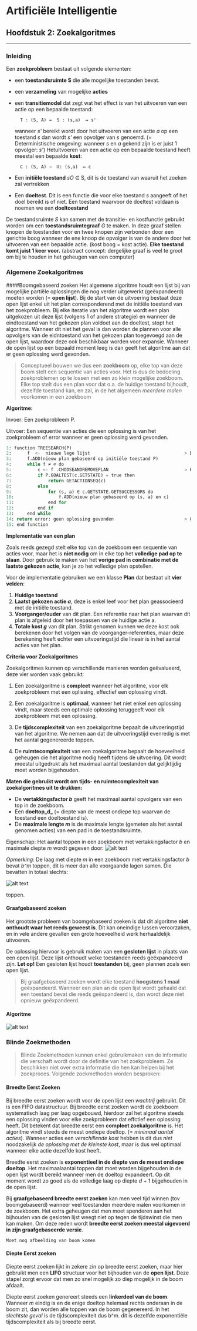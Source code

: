 # Artificiële Intelligentie
## Hoofdstuk 2: Zoekalgoritmes
----

### Inleiding
Een **zoekprobleem** bestaat uit volgende elementen:
* een **toestandsruimte S** die alle mogelijke toestanden bevat.
* een **verzameling** van mogelijke **acties**
* een **transitiemodel** dat zegt wat het effect is van het uitvoeren van een actie op een bepaalde toestand:

        T : (S, A) →  S : (s,a)  ↦ s'
    wanneer *s'* bereikt wordt door het uitvoeren van een actie *a* op een toestand *s* dan wordt *s'* een opvolger van *s* genoemd. (= Deterministische omgeving: wanneer *s* en *a* gekend zijn is er juist 1 opvolger: *s'*)
    Hetuitvoeren van een actie op een bepaalde toestand heeft meestal een bepaalde **kost**:

        C : (S, A) →  ℝ: (s,a)  ↦ c

* Een **initiële toestand** *sO* ∈ S, dit is de toestand van waaruit het zoeken zal vertrekken
* Een **doeltest**. Dit is een functie die voor elke toestand *s* aangeeft of het doel bereikt is of niet. Een toestand waarvoor de doeltest voldaan is noemen we een **doeltoestand**

De toestandsruimte *S* kan samen met de transitie- en kostfunctie gebruikt worden om een **toestandsruimtegraaf** *G* te maken. In deze graaf stellen knopen de toestanden voor en twee knopen zijn verbonden door een gerichte boog wanneer de ene knoop de opvolger is van de andere door het uitvoeren van een bepaalde actie. (kost boog = kost actie). **Elke toestand komt juist 1 keer voor.** (abstract concept: dergelijke graaf is veel te groot om bij te houden in het geheugen van een computer)

### Algemene Zoekalgoritmes
####Boomgebaseerd zoeken
Het algemene algoritme houdt een lijst bij van mogelijke partiële oplossingen die nog verder uitgewerkt (geëxpandeerd) moeten worden (= **open lijst**). Bij de start van de uitvoering bestaat deze open lijst enkel uit het plan corresponderend met de initiële toestand van het zoekprobleem. Bij elke iteratie van het algoritme wordt een plan uitgekozen uit deze lijst (volgens 1 of andere strategie) en wanneer de eindtoestand van het gekozen plan voldoet aan de doeltest, stopt het algoritme. Wanneer dit niet het geval is dan worden de plannen voor alle opvolgers van de eidntoestand van het gekozen plan toegevoegd aan de open lijst, waardoor deze ook beschikbaar worden voor expansie. Wanneer de open lijst op een bepaald moment leeg is dan geeft het algoritme aan dat er geen oplossing werd gevonden.
> Conceptueel bouwen we dus een **zoekboom** op, elke top van deze boom stelt een sequentie van acties voor. Het is dus de bedoeling zoekproblemen op te lossen met een zo klein mogelijke zoekboom. Elke top stelt dus een plan voor dat o.a. de huidige toestand bijhoudt, dezelfde toestand kan, en zal, in de het algemeen *meerdere malen* voorkomen in een zoekboom


**Algoritme:**

Invoer: Een zoekprobleem P.

Uitvoer:  Een sequentie van acties die een oplossing is van het zoekprobleem of error wanneer er geen oplossing werd gevonden.
```python
1: function TREESEARCH(P)
2:      f  <-  nieuwe lege lijst                                    > De open lijst
3:      f.ADD(nieuw plan gebaseerd op initiële toestand P)
4:      while f ≠ ∅ do
5:          c <- f .CHOOSEANDREMOVEPLAN                             > Kies het volgende plan
6:          if P.GOALTEST(c.GETSTATE) = true then
7:              return GETACTIONSEQ(c)
8:          else
9:              for (s, a) ∈ c.GETSTATE.GETSUCCESSORS do
10:                 f.ADD(nieuw plan gebaseerd op (s, a) en c)
11:             end for
12:         end if
13:     end while
14: return error: geen oplossing gevonden                           > Open lijst is leeg.
15: end function
```

**Implementatie van een plan**

Zoals reeds gezegd stelt elke top van de zoekboom een sequentie van acties voor, maar het is **niet nodig** om in elke top het **volledige pad op te slaan**. Door gebruik te maken van het **vorige pad in combinatie met de laatste gekozen actie**, kan je zo het volledige plan opstellen.

Voor de implementatie gebruiken we een klasse **Plan** dat bestaat uit **vier velden**:
1. **Huidige toestand**
2. **Laatst gekozen actie _a_**, deze is enkel leef voor het plan geassocieerd met de initiële toestand.
3. **Voorganger/ouder** van dit plan. Een referentie naar het plan waarvan dit plan is afgeleid door het toepassen van de huidige actie a.
4. **Totale kost _g_** van dit plan.  Strikt genomen kunnen we deze kost ook berekenen door het volgen van de voorganger-referenties, maar deze berekening heeft echter een uitvoeringstijd die lineair is in het aantal acties van het plan.

**Criteria voor Zoekalgoritmes**

Zoekalgoritmes kunnen op verschillende manieren worden geëvalueerd, deze vier worden vaak gebruikt:

1.  Een zoekalgoritme is **compleet** wanneer het algoritme, voor elk zoekprobleem met een oplissing, effectief een oplossing vindt.

2. Een zoekalgoritme is **optimaal**, wanneer het niet enkel *een* oplossing vindt, maar steeds een optimale oplossing teruggeeft voor elk zoekprobleem met een oplossing.

3. De **tijdscomplexiteit** van een zoekalgoritme bepaalt de uitvoeringstijd van het algoritme. We nemen aan dat de uitvoeringstijd evenredig is met het aantal gegenereerde toppen.

4. De **ruimtecomplexiteit** van een zoekalgoritme bepaalt de hoeveelheid geheugen die het algoritme nodig heeft tijdens de uitvoering. Dit wordt meestal uitgedrukt als het maximaal aantal toestanden dat gelijktijdig moet worden bijgehouden.

**Maten die gebruikt wordt om tijds- en ruimtecomplexiteit van zoekalgoritmes uit te drukken:**
* De **vertakkingsfactor _b_** geeft het maximaal aantal opvolgers van een top in de zoekboom.
* Een **doeltop_d_** (= diepte van de meest ondiepe top waarvan de toestand een doeltoestand is).
* De **maximale lengte _m_** is de maximale lengte (gemeten  als het aantal genomen acties) van een pad in de toestandsruimte.

Eigenschap: Het aantal toppen in een zoekboom met vertakkingsfactor *b* en maximale diepte *m* wordt gegeven door:
![alt text](http://users.hogent.be/~427143la/images/Eigenschap2-1.PNG "Eigenschap 2.1")

*Opmerking:* De laag met diepte *m* in een zoekboom met vertakkingsfactor *b* bevat *b^m* toppen, dit is meer dan alle voorgaande lagen samen. Die bevatten in totaal slechts:

![alt text](http://users.hogent.be/~427143la/images/Eigenschap2-2.PNG "Opmerking 2.1")

toppen.

#### Graafgebaseerd zoeken
Het grootste probleem van boomgebaseerd zoeken is dat dit algoritme **niet onthoudt waar het reeds geweest is**. Dit kan oneindige lussen veroorzaken, en in vele andere gevallen een grote hoeveelheid werk herhaaldelijk uitvoeren.

De oplossing hiervoor is gebruik maken van een **gesloten lijst** in plaats van een open lijst. Deze lijst onthoudt welke toestanden reeds geëxpandeerd zijn. **Let op!** Een gesloten lijst houdt **toestanden** bij, geen plannen zoals een open lijst.

> Bij graafgebaseerd zoeken wordt elke toestand **hoogstens 1 maal** geëxpandeerd. Wanneer een plan an de open lijst wordt gehaald dat een toestand bevat die reeds geëxpandeerd is, dan wordt deze niet opnieuw geëxpandeerd.

#### Algoritme

![alt text](http://users.hogent.be/~427143la/images/AlgoritmeGraafgebaseerd.PNG "Algoritme 2.1")

### Blinde Zoekmethoden
> Blinde Zoekmethoden kunnen enkel gebruikmaken van de informatie die verschaft wordt door de definitie van het zoekprobleem. Ze beschikken niet over extra informatie die hen kan helpen bij het zoekproces. Volgende zoekmethoden worden besproken:

#### Breedte Eerst Zoeken
Bij breedte eerst zoeken wordt voor de open lijst een *wachtrij* gebruikt. Dit is een FIFO datastructuur. Bij breedte eerst zoeken wordt de zoekboom systematisch laag per laag opgebouwd, hierdoor zal het algoritme steeds een oplossing vinden voor elke zoekprobleem dat effctief een oplossing heeft. Dit betekent dat breedte eerst een **compleet zoekalgoritme** is. Het algoritme vindt steeds de meest ondiepe doeltop. (= *minimaal aantal acties*). Wanneer acties een *verschillende kost* hebben is dit dus *niet* noodzakelijk *de oplossing met de kleinste kost*, maar is dus wel optimaal wanneer elke actie dezelfde kost heeft.

Breedte eerst zoeken is **exponentieel in de diepte van de meest ondiepe doeltop**. Het maximaalaantal toppen dat moet worden bijgehouden in de open lijst wordt bereikt wanneer men de doeltop expandeert. Op dit moment wordt zo goed als de volledige laag op diepte *d* + 1 bijgehouden in de open lijst.

Bij **graafgebaseerd breedte eerst zoeken** kan men veel tijd winnen (tov boomgebaseerd) wanneer veel toestanden meerdere malen voorkomen in de zoekboom. Het extra geheugen dat men moet spenderen aan het bijhouden van de gesloten lijst weegt niet op tegen de tijdswinst die men kan maken. Om deze reden wordt **breedte eerst zoeken meestal uigevoerd in zijn graafgebaseerde versie**.

`Moet nog afbeelding van boom komen`

#### Diepte Eerst zoeken
Diepte eerst zoeken lijkt in zekere zin op breedte eerst zoeken, maar hier gebruikt men een **LIFO** structuur voor het bijhouden van de **open lijst**. Deze stapel zorgt ervoor dat men zo snel mogelijk zo diep mogelijk in de boom afdaalt.

Diepte eerst zoeken genereert steeds een **linkerdeel van de boom**. Wanneer *m* eindig is en de enige doeltop helemaal rechts onderaan in de boom zit, dan worden alle toppen van de boom gegenereerd. In het *slechtste geval* is de tijdscomplexiteit dus b^m. dit is dezelfde exponentiële tijdscomplexiteit als bij breedte eerst.
